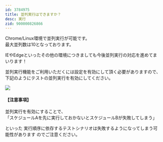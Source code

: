 ```yaml
---
id: 3784975
title: 並列実行はできますか？
desc: 実行
zid: 900000826866
---
```


Chrome/Linux環境で並列実行が可能です。<br>最大並列数は10となっております。

IEやEdgeといったその他の環境につきましても今後並列実行の対応を進めてまいります！

並列実行機能をご利用いただくには設定を有効にして頂く必要がありますので、下記のようにテストの並列実行を有効にしてください。

![](https://downloads.intercomcdn.com/i/o/191527294/9eae07d7994fea58490c9cd3/%E3%82%B9%E3%82%AF%E3%83%AA%E3%83%BC%E3%83%B3%E3%82%B7%E3%83%A7%E3%83%83%E3%83%88+2020-03-11+18.21.17.png)

#### 【注意事項】

並列実行を有効にすることで、<br>「スケジュールAを先に実行しておかないとスケジュールBが失敗してしまう」

といった 実行順序に依存するテストシナリオは失敗するようになってしまう可能性があります のでご注意ください。